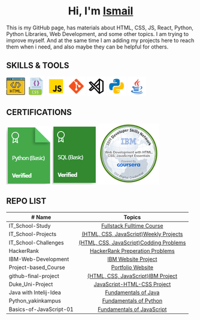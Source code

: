 <h1 align="center">Hi, I'm <a href="https://i-bilge.github.io/Coursera_Project-based_Course_Website/" target="_blank">Ismail</a></h1>
This is my GitHub page, has materials about HTML, CSS, JS, React, Python, Python Libraries, Web Development, and some other topics. I am trying to improve myself. And at the same time I am adding my projects here to reach them when i need, and also maybe they can be helpful for others.

## SKILLS & TOOLS
<img src="./images/icons8-html-64.png" alt="HTML5" style="width:50px;"/> <img src="./images/icons8-css-64.png" alt="CSS3" style="width:50px;"/> <img src="./images/icons8-javascript-48.png" alt="JavaScript" style="width:50px;"/> <img src="./images/icons8-git-48.png" alt="Git" style="width:50px;"/> <img src="./images/7417366_vs%20code_visual%20studio%20code_logo_code_icon.png" alt="VSCode" style="width:50px;"/> <img src="./images/icons8-python-48.png" alt="Python" style="width:50px;"/> <img src="./images/icons8-java-48.png" alt="java" style="width:50px;"/>

## CERTIFICATIONS

<a href="https://www.hackerrank.com/certificates/334ebd496eef" target="_blank">![Python](./images/Py%20HR.PNG)</a>
<a href="https://www.hackerrank.com/certificates/743852a5bd72" target="_blank">![SQL](./images/SQL%20HR.PNG)</a>
<a href="https://www.credly.com/badges/cca372f0-4714-4ad5-9c30-890361c1b432/public_url" target="_blank">![IBM Web](./images/web-development-with-html-css-javascript-essentials.png)</a>


## REPO LIST
| # Name                  |                                                                       Topics                                                                |
| ----------------------- | :-----------------------------------------------------------------------------------------------------------------------------------------: |
| IT_School-Study         |[Fullstack Fulltime Course](https://github.com/i-bilge/Clarusway_IT_School---FS-DE-02-EN-Study)                                              |
| IT_School-Projects      |[(HTML, CSS, JavaScript)Weekly Projects](https://github.com/i-bilge/Clarusway_IT_School-Projects)                                            |
| IT_School-Challenges    |[(HTML, CSS, JavaScript)Codding Problems](https://github.com/i-bilge/Clarusway_IT_School-Codding_Challenges)                                 |
| HackerRank              |[HackerRank Preperation Problems](https://github.com/i-bilge/HackerRank)                                                                     |
| IBM-Web-Development     |[IBM Website Project](https://github.com/i-bilge/IBM---Web-Development-Course)                                                               |
| Project-based_Course    |[Portfolio Website](https://github.com/i-bilge/Coursera_Project-based_Course_Website)                                                        |
| github-final-project    |[(HTML, CSS, JavaScript)IBM Project](https://github.com/i-bilge/github-final-project)                                                        |
| Duke_Uni-Project        |[JavaScript-HTML-CSS Project](https://github.com/i-bilge/Duke_Uni---JavaScript-HTML-CSS)                                                     |
| Java with Intelij-Idea  |[Fundamentals of Java](https://github.com/i-bilge/Java-Course-in-Intelij-Idea-Projects)                                                      |
| Python_yakinkampus      |[Fundamentals of Python](https://github.com/i-bilge/Python_yakinkampus)                                                                      |
| Basics-of-JavaScript-01 |[Fundamentals of JavaScript](https://github.com/i-bilge/Basics-of-JavaScript-01)                                                             |
